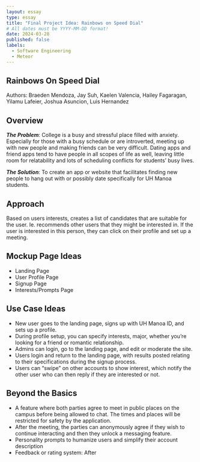 ```yaml
---
layout: essay
type: essay
title: "Final Project Idea: Rainbows on Speed Dial"
# All dates must be YYYY-MM-DD format!
date: 2024-03-28
published: false
labels:
  - Software Engineering
  - Meteor
---
```


## Rainbows On Speed Dial
Authors: Braeden Mendoza, Jay Suh, Kaelen Valencia, Hailey Fagaragan, Yilamu Lafeier, Joshua Asuncion, Luis Hernandez

## Overview
***The Problem***: College is a busy and stressful place filled with anxiety. Especially for those with a busy schedule or are introverted, meeting up with new people and making friends can be very difficult. Dating apps and friend apps tend to have people in all scopes of life as well, leaving little room for relatability and lots of scheduling conflicts for students’ busy lives.

***The Solution***: To create an app or website that facilitates finding new people to hang out with or possibly date specifically for UH Manoa students.

## Approach
Based on users interests, creates a list of candidates that are suitable for the user. Ie. recommends other users that they might be interested in. If the user is interested in this person, they can click on their profile and set up a meeting.

## Mockup Page Ideas
<ul>
  <li>Landing Page</li>
  <li>User Profile Page</li>
  <li>Signup Page</li>
  <li>Interests/Prompts Page</li>
</ul>

## Use Case Ideas
<ul>
  <li>New user goes to the landing page, signs up with UH Manoa ID, and sets up a profile.</li>
  <li>During profile setup, you can specify interests, major, whether you’re looking for a friend or romantic relationship.</li>
  <li>Admins can login, go to the landing page, and edit or moderate the site.</li>
  <li>Users login and return to the landing page, with results posted relating to their specifications during the signup process.</li>
  <li>Users can “swipe” on other accounts to show interest, which notify the other user who can then reply if they are interested or not.</li>
</ul>

## Beyond the Basics
<ul>
  <li>A feature where both parties agree to meet in public places on the campus before being allowed to chat. The times and places will be restricted for safety by the application.</li>
  <li>After the meeting, the parties can anonymously agree if they wish to continue interacting and then they unlock a messaging feature.</li>
  <li>Personality prompts to humanize users and simplify their account description</li>
  <li>Feedback or rating system: After</li>
</ul>
